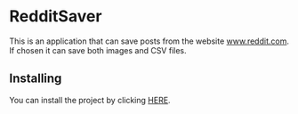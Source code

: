 # RedditSaver
This is an application that can save posts from the website www.reddit.com. If chosen it can save both images and CSV files.

## Installing 
You can install the project by clicking [HERE](https://s3.us-east-2.amazonaws.com/andersmatre.com/RedditSaver.zip).
